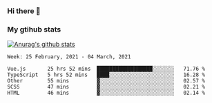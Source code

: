 ### Hi there 👋

### My gtihub stats

[![Anurag's github stats](https://github-readme-stats.vercel.app/api?username=gaozhidong)](https://github.com/gaozhidong/github-readme-stats)

<!--START_SECTION:waka-->
```text
Week: 25 February, 2021 - 04 March, 2021

Vue.js       25 hrs 52 mins  ██████████████████░░░░░░░   71.76 % 
TypeScript   5 hrs 52 mins   ████░░░░░░░░░░░░░░░░░░░░░   16.28 % 
Other        55 mins         ▓░░░░░░░░░░░░░░░░░░░░░░░░   02.57 % 
SCSS         47 mins         ▓░░░░░░░░░░░░░░░░░░░░░░░░   02.21 % 
HTML         46 mins         ▓░░░░░░░░░░░░░░░░░░░░░░░░   02.14 % 
```
<!--END_SECTION:waka-->